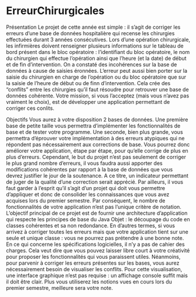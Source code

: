 # ErreurChirurgicales

Présentation
Le projet de cette année est simple : il s’agit de corriger les erreurs d’une base de données hospitalière
qui recense les chirurgies effectuées durant 3 années consécutives. Lors d’une opération chirurgicale,
les infirmières doivent renseigner plusieurs informations sur le tableau de bord présent dans le bloc
opératoire : l’identifiant du bloc opératoire, le nom du chirurgien qui effectue l’opération ainsi que
l’heure (et la date) de début et de fin d’intervention. On a constaté des incohérences sur la base de
données à cause de saisies éronnées. L’erreur peut aussi bien porter sur la saisie du chirurgien en charge
de l’opération ou du bloc opératoire que sur la saisie de l’heure de début ou de finn d’intervention.
Cela crée des “conflits” entre les chirurgies qu’il faut résoudre pour retrouver une base de données
cohérente. Votre mission, si vous l’acceptez (mais vous n’avez pas vraiment le choix), est de développer
une application permettant de corriger ces conlits.

Objectifs
Vous aurez à votre disposition 2 bases de données. Une première base de petite taille vous permettra
d’implémenter les fonctionnalités de base et de tester votre programme. Une seconde, bien plus grande,
vous permettra d’éprouver votre implémentation à des erreurs atypiques qui ne répondent pas nécessairement
aux corrections de base. Vous pourrez donc améliorer votre application, étape par étape, pour
qu’elle corrige de plus en plus d’erreurs. Cependant, le but du projet n’est pas seulement de corriger le
plus grand nombre d’erreurs, il vous faudra aussi apporter des modifications cohérentes par rapport à la
base de données que vous devrez justifier le jour de la soutenance. A ce titre, un indicateur permettant
de juger de la qualité d’une correction serait apprécié.
Par ailleurs, il vous faut garder à l’esprit qu’il s’agit d’un projet qui doit vous permettre d’appliquer
et donc de consolider les connaissances que vous avez acquises lors du premier semestre. Par conséquent,
le nombre de fonctionnalités de votre application n’est pas l’unique critère de notation. L’objectif
principal de ce projet est de fournir une architecture d’application qui respecte les principes de base
du Java Objet : le découpage du code en classes cohérentes et sa non redondance. En d’autres termes,
si vous arrivez à corriger toutes les erreurs mais que votre application tient sur une seule et unique
classe : vous ne pourrez pas prétendre à une bonne note.
En ce qui concerne les spécifications logicielles, il n’y a pas de cahier des charges. Cela veut dire que
vous pouvez laisser libre court à votre créativité pour proposer les fonctionnalités qui vous paraissent
utiles. Néanmoins, pour parvenir à corriger les erreurs présentes sur les bases, vous aurez nécessairement
besoin de visualiser les conflits. Pour cette visualisation, une interface graphique n’est pas requise :
un affichage console suffit mais il doit être clair. Plus vous utiliserez les notions vues en cours lors du
premier semestre, meilleure sera votre note.

